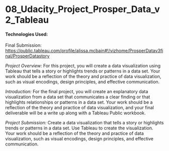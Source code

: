 # 08_Udacity_Project_Prosper_Data_v2_Tableau

#### Technologies Used: 

Final Submission: https://public.tableau.com/profile/alissa.mcbain#!/vizhome/ProsperDatav3final/ProsperDatastory

*Project Overview:*
For this project, you will create a data visualization using Tableau that tells a story or highlights trends or patterns in a data set. Your work should be a reflection of the theory and practice of data visualization, such as visual encodings, design principles, and effective communication.

*Introduction:*
For the final project, you will create an explanatory data visualization from a data set that communicates a clear finding or that highlights relationships or patterns in a data set. Your work should be a reflection of the theory and practice of data visualization, and your final deliverable will be a write up along with a Tableau Public workbook.

*Project Submission:*
Create a data visualization that tells a story or highlights trends or patterns in a data set. Use Tableau to create the visualization. Your work should be a reflection of the theory and practice of data visualization, such as visual encodings, design principles, and effective communication.
